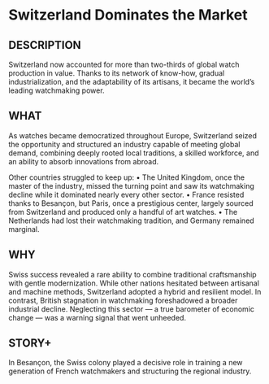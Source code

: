 ---
---
# Switzerland Dominates the Market

## DESCRIPTION
Switzerland now accounted for more than two-thirds of global watch production in value. Thanks to its network of know-how, gradual industrialization, and the adaptability of its artisans, it became the world’s leading watchmaking power.

## WHAT
As watches became democratized throughout Europe, Switzerland seized the opportunity and structured an industry capable of meeting global demand, combining deeply rooted local traditions, a skilled workforce, and an ability to absorb innovations from abroad.

Other countries struggled to keep up:
	• The United Kingdom, once the master of the industry, missed the turning point and saw its watchmaking decline while it dominated nearly every other sector.
	• France resisted thanks to Besançon, but Paris, once a prestigious center, largely sourced from Switzerland and produced only a handful of art watches.
	• The Netherlands had lost their watchmaking tradition, and Germany remained marginal.

## WHY
Swiss success revealed a rare ability to combine traditional craftsmanship with gentle modernization. While other nations hesitated between artisanal and machine methods, Switzerland adopted a hybrid and resilient model. In contrast, British stagnation in watchmaking foreshadowed a broader industrial decline. Neglecting this sector — a true barometer of economic change — was a warning signal that went unheeded.

## STORY+
In Besançon, the Swiss colony played a decisive role in training a new generation of French watchmakers and structuring the regional industry.

